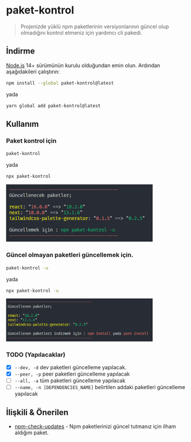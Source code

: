 # paket-kontrol

> Projenizde yüklü npm paketlerinin versiyonlarının güncel olup olmadığını kontrol etmeniz için yardımcı cli pakedi.

## İndirme

[Node.js](https://nodejs.org) 14+ sürümünün kurulu olduğundan emin olun. Ardından aşağıdakileri çalıştırın:

```sh
npm install --global paket-kontrol@latest
```

yada

```sh
yarn global add paket-kontrol@latest
```

## Kullanım

### Paket kontrol için

```sh
paket-kontrol
```

yada

```sh
npx paket-kontrol
```

<img src="./previews/1.png" width="400">

### Güncel olmayan paketleri güncellemek için.

```sh
paket-kontrol -u
```

yada

```sh
npx paket-kontrol -u
```

<img src="./previews/2.png" width="400">

### TODO (Yapılacaklar)

- [x] `--dev, -d` dev paketleri güncelleme yapılacak.
- [x] `--peer, -p` peer paketleri güncelleme yapılacak
- [ ] `--all, -a` tüm paketleri güncelleme yapılacak
- [ ] `--name, -n [DEPENDENCIES_NAME]` belirtilen addaki paketleri güncelleme yapılacak

## İlişkili & Önerilen

- [npm-check-updates](https://github.com/raineorshine/npm-check-updates) - Npm paketlerinizi güncel tutmanız için ilham aldığım paket.
